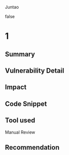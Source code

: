 Juntao

false

# 1

## Summary

## Vulnerability Detail

## Impact

## Code Snippet

## Tool used

Manual Review

## Recommendation
